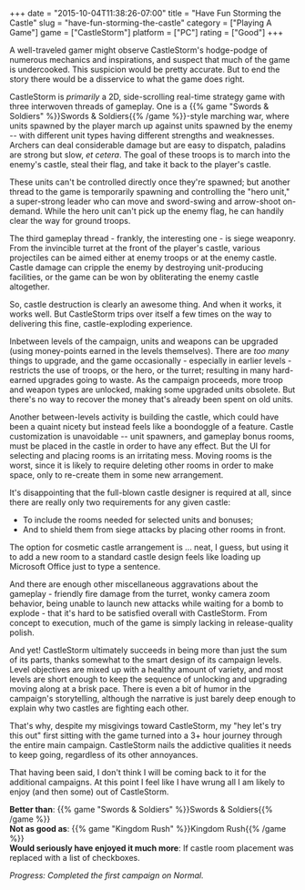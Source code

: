 +++
date = "2015-10-04T11:38:26-07:00"
title = "Have Fun Storming the Castle"
slug = "have-fun-storming-the-castle"
category = ["Playing A Game"]
game = ["CastleStorm"]
platform = ["PC"]
rating = ["Good"]
+++

A well-traveled gamer might observe CastleStorm's hodge-podge of numerous mechanics and inspirations, and suspect that much of the game is undercooked.  This suspicion would be pretty accurate.  But to end the story there would be a disservice to what the game does right.

CastleStorm is <i>primarily</i> a 2D, side-scrolling real-time strategy game with three interwoven threads of gameplay.  One is a {{% game "Swords & Soldiers" %}}Swords & Soldiers{{% /game %}}-style marching war, where units spawned by the player march up against units spawned by the enemy -- with different unit types having different strengths and weaknesses.  Archers can deal considerable damage but are easy to dispatch, paladins are strong but slow, <i>et cetera</i>.  The goal of these troops is to march into the enemy's castle, steal their flag, and take it back to the player's castle.

These units can't be controlled directly once they're spawned; but another thread to the game is temporarily spawning and controlling the "hero unit," a super-strong leader who can move and sword-swing and arrow-shoot on-demand.  While the hero unit can't pick up the enemy flag, he can handily clear the way for ground troops.

The third gameplay thread - frankly, the interesting one - is siege weaponry.  From the invincible turret at the front of the player's castle, various projectiles can be aimed either at enemy troops or at the enemy castle.  Castle damage can cripple the enemy by destroying unit-producing facilities, or the game can be won by obliterating the enemy castle altogether.

So, castle destruction is clearly an awesome thing.  And when it works, it works well.  But CastleStorm trips over itself a few times on the way to delivering this fine, castle-exploding experience.

Inbetween levels of the campaign, units and weapons can be upgraded (using money-points earned in the levels themselves).  There are <i>too many</i> things to upgrade, and the game occasionally - especially in earlier levels - restricts the use of troops, or the hero, or the turret; resulting in many hard-earned upgrades going to waste.  As the campaign proceeds, more troop and weapon types are unlocked, making some upgraded units obsolete.  But there's no way to recover the money that's already been spent on old units.

Another between-levels activity is building the castle, which could have been a quaint nicety but instead feels like a boondoggle of a feature.  Castle customization is unavoidable -- unit spawners, and gameplay bonus rooms, must be placed in the castle in order to have any effect.  But the UI for selecting and placing rooms is an irritating mess.  Moving rooms is the worst, since it is likely to require deleting other rooms in order to make space, only to re-create them in some new arrangement.

It's disappointing that the full-blown castle designer is required at all, since there are really only two requirements for any given castle:

* To include the rooms needed for selected units and bonuses;
* And to shield them from siege attacks by placing other rooms in front.

The option for cosmetic castle arrangement is ... neat, I guess, but using it to add a new room to a standard castle design feels like loading up Microsoft Office just to type a sentence.

And there are enough other miscellaneous aggravations about the gameplay - friendly fire damage from the turret, wonky camera zoom behavior, being unable to launch new attacks while waiting for a bomb to explode - that it's hard to be satisfied overall with CastleStorm.  From concept to execution, much of the game is simply lacking in release-quality polish.

And yet!  CastleStorm ultimately succeeds in being more than just the sum of its parts, thanks somewhat to the smart design of its campaign levels.  Level objectives are mixed up with a healthy amount of variety, and most levels are short enough to keep the sequence of unlocking and upgrading moving along at a brisk pace.  There is even a bit of humor in the campaign's storytelling, although the narrative is just barely deep enough to explain why two castles are fighting each other.

That's why, despite my misgivings toward CastleStorm, my "hey let's try this out" first sitting with the game turned into a 3+ hour journey through the entire main campaign.  CastleStorm nails the addictive qualities it needs to keep going, regardless of its other annoyances.

That having been said, I don't think I will be coming back to it for the additional campaigns.  At this point I feel like I have wrung all I am likely to enjoy (and then some) out of CastleStorm.

<b>Better than</b>: {{% game "Swords & Soldiers" %}}Swords & Soldiers{{% /game %}}  
<b>Not as good as</b>: {{% game "Kingdom Rush" %}}Kingdom Rush{{% /game %}}  
<b>Would seriously have enjoyed it much more</b>: If castle room placement was replaced with a list of checkboxes.

<i>Progress: Completed the first campaign on Normal.</i>
